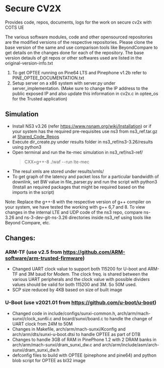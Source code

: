 # Secure CV2X
Provides code, repos, documents, logs for the work on secure cv2x with COTS UE

The various software modules, code and other opensourced repositories are the modified versions of the respective repositories. Please clone the base version of the same and use comparison tools like BeyondCompare to get details on the changes done for each of the repository. The base version detauls of git repos or other softwares used are listed in the original-version-info.txt

1. To get OPTEE running on Pine64 LTS and Pinephone v1.2b refer to PINE_OPTEE_DOCUMENTATION.txt
2. Setup server on a x86 system with server.py under server_implementation. (Make sure to change the IP address to the public exposed IP and also update this information in cv2x.c in optee_os for the Trusted application)


## Simulation

- Install NS3 v3.26 (refer https://www.nsnam.org/wiki/Installation) or if your system has the required pre-requisites use ns3 from ns3_ref.tar.gz at [Shared_Code_Repos](https://drive.google.com/drive/folders/1X_CWSf_n6cSoHf7syK6s91MTEmlCzaOg?usp=sharing)
- Execute dir_create.py under results folder in ns3_ref/ns3-3.26/results using python3
- Open terminal and run the lte-mec simulation in ns3_ref/ns3-ref/
  > CXX=g++-8 ./waf --run lte-mec
- The resul xmls are stored under results/xmls/<BW>
- To get graph of the latency and packet loss for a particular bandwidth of downlink, set BW value in file_parser.py and run the script with python3 (Install an required packages that might be required based on the imports in the script)

Note: Replace the g++-8 with the respective version of g++ compiler on your system, we have tested the working with g++ 6,7 and 8. To view changes in the internal LTE and UDP code of the ns3 repo, compare ns-3.26 and ns-3-dev-git-ns-3.26 directories inside ns3_ref using tools like Beyond Compare, etc.


## Changes:

### ARM-TF (use v2.5 from https://github.com/ARM-software/arm-trusted-firmware)
- Changed UART clock value to support both 115200 for U-boot and ARM-TF and 3M baud for Modem. The clock freq. is shared between the various UART peripherals and the clock value with possible dividers values should be valid for both 115200 and 3M. So 50M used.
- SCP size reduced by 4KB based on size of built image

### U-Boot (use v2021.01 from https://github.com/u-boot/u-boot)
- Changed code in include/configs/sunxi-common.h, arch/arm/mach-sunxi/clock_sun6i.c and board/sunxi/board.c to handle the change of UART clock from 24M to 50M
- Changes in Makefile, arch/arm/mach-sunxi/Kconfig and arch/arm/dts/sunxi-u-boot.dtsi to handle OPTEE as part of DTB 
- Changes to handle 3GB of RAM in PinePhone 1.2 with 2 DRAM banks in arch/arm/mach-sunxi/dram_sunxi_dw.c and arch/arm/include/asm/arch-sunxi/dram_sunxi_dw.h
- defconfig files to build with OPTEE (pinephone and pine64) and python blob script for OPTEE as bl32 image



